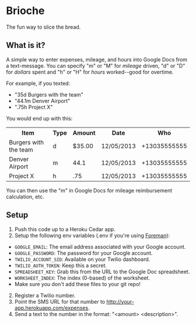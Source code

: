 # Brioche

The fun way to slice the bread.

## What is it?

A simple way to enter expenses, mileage, and hours into Google Docs from a text-message.  You can specify "m" or "M" for *mileage* driven, "d" or "D" for *dollars* spent and "h" or "H" for *hours* worked--good for overtime.

For example, if you texted:

* "35d Burgers with the team"
* "44.1m Denver Airport"
* ".75h Project X"

You would end up with this:

<table>
  <tr>
    <th>Item</th>
    <th>Type</th>
    <th>Amount</th>
    <th>Date</th>
    <th>Who</th>
  </tr>
  <tr>
    <td>Burgers with the team</td>
    <td>d</td>
    <td>$35.00</td>
    <td>12/05/2013</td>
    <td>+13035555555</td>
  </tr>
  <tr>
    <td>Denver Airport</td>
    <td>m</td>
    <td>44.1</td>
    <td>12/05/2013</td>
    <td>+13035555555</td>
  </tr>
  <tr>
    <td>Project X</td>
    <td>h</td>
    <td>.75</td>
    <td>12/05/2013</td>
    <td>+13035555555</td>
  </tr>
</table>

You can then use the "m" in Google Docs for mileage reimbursement calculation, etc.


## Setup

1. Push this code up to a Heroku Cedar app.
2. Setup the following env variables (.env if you're using [Foreman][1]):
  * `GOOGLE_EMAIL`: The email address associated with your Google account.
  * `GOOGLE_PASSWORD`: The password for your Google account.
  * `TWILIO_ACCOUNT_SID`: Available on your Twilio dashboard.
  * `TWILIO_AUTH_TOKEN`: Keep this a secret.
  * `SPREADSHEET_KEY`: Grab this from the URL to the Google Doc spreadsheet.
  * `WORKSHEET_INDEX`: The index (0-based) of the worksheet.
  * Make sure you don't add these files to your git repo!
2. Register a Twilio number.
3. Point the SMS URL for that number to http://your-app.herokuapp.com/expenses.
4. Send a text to the number in the format: "\<amount\> \<description\>".

[1]: https://devcenter.heroku.com/articles/procfile#developing_locally_with_foreman
